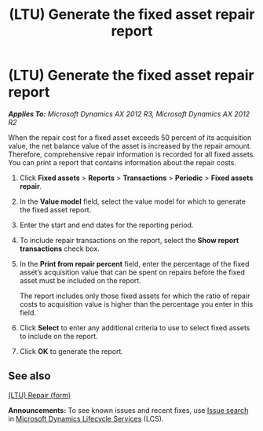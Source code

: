 ﻿---
title: (LTU) Generate the fixed asset repair report
TOCTitle: (LTU) Generate the fixed asset repair report
ms:assetid: 516125d5-7e61-4281-b047-a8a4e046dcc7
ms:mtpsurl: https://technet.microsoft.com/en-us/library/JJ856109(v=AX.60)
ms:contentKeyID: 50406408
ms.date: 04/18/2014
mtps_version: v=AX.60
f1_keywords:
- repair
- fixed asset
- fixed asset repair
- repair cost
- acquisition value
---

# (LTU) Generate the fixed asset repair report 


_**Applies To:** Microsoft Dynamics AX 2012 R3, Microsoft Dynamics AX 2012 R2_

When the repair cost for a fixed asset exceeds 50 percent of its acquisition value, the net balance value of the asset is increased by the repair amount. Therefore, comprehensive repair information is recorded for all fixed assets. You can print a report that contains information about the repair costs.

1.  Click **Fixed assets** \> **Reports** \> **Transactions** \> **Periodic** \> **Fixed assets repair**.

2.  In the **Value model** field, select the value model for which to generate the fixed asset report.

3.  Enter the start and end dates for the reporting period.

4.  To include repair transactions on the report, select the **Show report transactions** check box.

5.  In the **Print from repair percent** field, enter the percentage of the fixed asset’s acquisition value that can be spent on repairs before the fixed asset must be included on the report.
    
    The report includes only those fixed assets for which the ratio of repair costs to acquisition value is higher than the percentage you enter in this field.

6.  Click **Select** to enter any additional criteria to use to select fixed assets to include on the report.

7.  Click **OK** to generate the report.

## See also

[(LTU) Repair (form)](https://technet.microsoft.com/en-us/library/jj665105\(v=ax.60\))

  
**Announcements:** To see known issues and recent fixes, use [Issue search](http://go.microsoft.com/fwlink/?linkid=389258) in [Microsoft Dynamics Lifecycle Services](http://go.microsoft.com/fwlink/?linkid=306505) (LCS).

